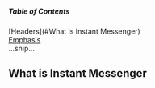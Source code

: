 ##### Table of Contents  
[Headers](#What is Instant Messenger)  
[Emphasis](#emphasis)  
...snip...    
<a name="What is Instant Messenger"/>
## What is Instant Messenger
